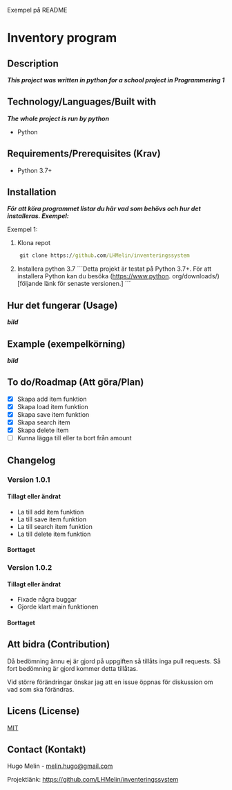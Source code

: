 Exempel på README
# Inventory program

## Description

***This project was written in python for a school project in Programmering 1***

## Technology/Languages/Built with 

***The whole project is run by python***

- Python

## Requirements/Prerequisites (Krav)

- Python 3.7+

## Installation

***För att köra programmet listar du här vad som behövs och hur det installeras. Exempel:***

Exempel 1: 

1. Klona repot
```cmd
    git clone https://github.com/LHMelin/inventeringssystem
```
2. Installera python 3.7
´´´Detta projekt är testat på Python 3.7+. För att installera Python kan du besöka (https://www.python.  org/downloads/)[följande länk för senaste versionen.]
´´´

## Hur det fungerar (Usage)

***bild***

## Example (exempelkörning)

***bild***

## To do/Roadmap (Att göra/Plan)


- [x] Skapa add item funktion
- [x] Skapa load item funktion
- [x] Skapa save item funktion
- [x] Skapa search item
- [x] Skapa delete item
- [ ] Kunna lägga till eller ta bort från amount

## Changelog

### Version 1.0.1

#### Tillagt eller ändrat

- La till add item funktion
- La till save item funktion
- La till search item funktion
- La till delete item funktion

#### Borttaget

### Version 1.0.2

#### Tillagt eller ändrat

- Fixade några buggar
- Gjorde klart main funktionen

#### Borttaget

## Att bidra (Contribution)

Då bedömning ännu ej är gjord på uppgiften så tillåts inga pull requests. Så fort bedömning är gjord kommer detta tillåtas.  

Vid större förändringar önskar jag att en issue öppnas för diskussion om vad som ska förändras.

## Licens (License)

[MIT](https://choosealicense.com/licenses/mit/)

## Contact (Kontakt)

Hugo Melin - melin.hugo@gmail.com

Projektlänk: https://github.com/LHMelin/inventeringssystem
